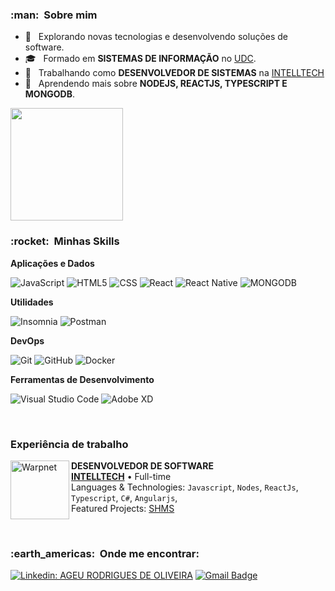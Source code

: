 
<h3> :man: &nbsp;Sobre mim </h3>

- 🤔 &nbsp; Explorando novas tecnologias e desenvolvendo soluções de software.
- 🎓 &nbsp; Formado em **SISTEMAS DE INFORMAÇÃO** no <a href="https://www.udc.edu.br/web/cursos/graduacao/sistemasdeinformacao.html">UDC</a>.
- 💼 &nbsp; Trabalhando como **DESENVOLVEDOR DE SISTEMAS** na <a href="www.intelltech.com.br">INTELLTECH</a>
- 🌱 &nbsp; Aprendendo mais sobre **NODEJS, REACTJS, TYPESCRIPT E MONGODB**.
<img height="180em" src="https://github-readme-stats.vercel.app/api?username=ageurdo&show_icons=true&hide_border=true&&count_private=true&include_all_commits=true" />

<h3> :rocket: &nbsp;Minhas Skills </h3>

**Aplicações e Dados**

  ![JavaScript](https://img.shields.io/badge/-JavaScript-333333?style=flat&logo=javascript)
  ![HTML5](https://img.shields.io/badge/-HTML5-333333?style=flat&logo=HTML5)
  ![CSS](https://img.shields.io/badge/-CSS-333333?style=flat&logo=CSS3&logoColor=1572B6)
  ![React](https://img.shields.io/badge/-React-333333?style=flat&logo=react)
  ![React Native](https://img.shields.io/badge/-React%20Native-333333?style=flat&logo=react)
  ![MONGODB](https://camo.githubusercontent.com/c839570bc71901106b11b8411d9277a6a8356a9431e4a16d6c26db82caab7d62/68747470733a2f2f696d672e736869656c64732e696f2f62616467652f4d6f6e676f44422d2532333465613934622e7376673f7374796c653d666f722d7468652d6261646765266c6f676f3d6d6f6e676f6462266c6f676f436f6c6f723d7768697465)

**Utilidades**

  ![Insomnia](https://img.shields.io/badge/-Insomnia-333333?style=flat&logo=insomnia)
  ![Postman](https://img.shields.io/badge/-Postman-333333?style=flat&logo=postman)

**DevOps**

  ![Git](https://img.shields.io/badge/-Git-333333?style=flat&logo=git)
  ![GitHub](https://img.shields.io/badge/-GitHub-333333?style=flat&logo=github)
  ![Docker](https://img.shields.io/badge/-Docker-333333?style=flat&logo=docker)

**Ferramentas de Desenvolvimento**

  ![Visual Studio Code](https://img.shields.io/badge/-Visual%20Studio%20Code-333333?style=flat&logo=visual-studio-code&logoColor=007ACC)
  ![Adobe XD](https://img.shields.io/badge/-Adobe%20XD-333333?style=flat&logo=adobe-xd&logoColor=007ACC)

<br/>

### Experiência de trabalho

[<img align="left" height="94px" width="94px" alt="Warpnet" src="https://media.licdn.cn/dms/image/C560BAQHatcxOkyfvjA/company-logo_200_200/0/1570206474480?e=2159024400&v=beta&t=VzK3e7eegFDCYtWtW3HoIcb3N0My6a1u-Yj4RX4Xj0o"/>](https://www.spacex.com/)

**DESENVOLVEDOR DE SOFTWARE** \
[**INTELLTECH**](https://www.intelltech.com.br/) • Full-time \
Languages & Technologies: `Javascript`, `Nodes`, `ReactJs`, `Typescript`, `C#`, `Angularjs`,\
Featured Projects: [SHMS](https://intelltech.com.br/language/en/slope-health-monitoring-system-en/)
<br/>

<br/>

<h3> :earth_americas: &nbsp;Onde me encontrar: </h3> 

[![Linkedin: AGEU RODRIGUES DE OLIVEIRA](https://img.shields.io/badge/-ageurodriguesdeoliveira-blue?style=flat-square&logo=Linkedin&logoColor=white&link=ageurodriguesdeoliveira)](https://www.linkedin.com/in/ageu-rodrigues-de-oliveira-31ba8829/)
[![Gmail Badge](https://img.shields.io/badge/-ageurdo@gmail.com-006bed?style=flat-square&logo=Gmail&logoColor=white&link=mailto:ageurdo@gmail.com)](ageurdo@gmail.com)



